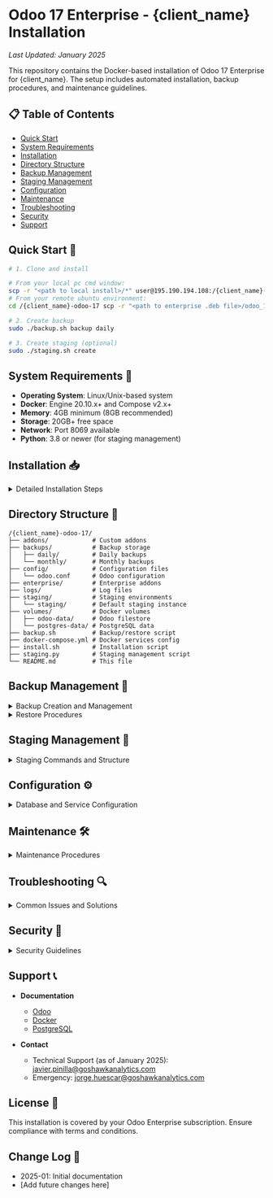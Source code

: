 # Odoo 17 Enterprise - {client_name} Installation

_Last Updated: January 2025_

This repository contains the Docker-based installation of Odoo 17 Enterprise for {client_name}. The setup includes automated installation, backup procedures, and maintenance guidelines.

## 📋 Table of Contents
- [Quick Start](#quick-start)
- [System Requirements](#system-requirements)
- [Installation](#installation)
- [Directory Structure](#directory-structure)
- [Backup Management](#backup-management)
- [Staging Management](#staging-management)
- [Configuration](#configuration)
- [Maintenance](#maintenance)
- [Troubleshooting](#troubleshooting)
- [Security](#security)
- [Support](#support)

## Quick Start 🚀

```bash
# 1. Clone and install

# From your local pc cmd window:
scp -r "<path to local install>/*" user@195.190.194.108:/{client_name}-odoo-17 
# From your remote ubuntu environment:
cd /{client_name}-odoo-17 scp -r "<path to enterprise .deb file>/odoo_17.0+e.latest_all.deb" user@195.190.194.108:/{client_name}-odoo-17 chmod +x install.sh && sudo -E ./install.sh

# 2. Create backup
sudo ./backup.sh backup daily

# 3. Create staging (optional)
sudo ./staging.sh create
```

## System Requirements 🔧

- **Operating System**: Linux/Unix-based system
- **Docker**: Engine 20.10.x+ and Compose v2.x+
- **Memory**: 4GB minimum (8GB recommended)
- **Storage**: 20GB+ free space
- **Network**: Port 8069 available
- **Python**: 3.8 or newer (for staging management)

## Installation 📥

<details>
<summary>Detailed Installation Steps</summary>

1. Clone this repository to `/{client_name}-odoo-17`:
   ```bash
   scp -r "<path to local install>/*" user@195.190.194.108:/{client_name}-odoo-17
   cd /{client_name}-odoo-17
   ```

2. Place the Odoo Enterprise .deb file:
   ```bash
   scp -r "<path to enterprise .deb file>/odoo_17.0+e.latest_all.deb" user@195.190.194.108:/{client_name}-odoo-17
   ```

3. Run installation:
   ```bash
   chmod +x install.sh && sudo -E ./install.sh
   ```
</details>

## Directory Structure 📁

```
/{client_name}-odoo-17/
├── addons/            # Custom addons
├── backups/           # Backup storage
│   ├── daily/         # Daily backups
│   └── monthly/       # Monthly backups
├── config/            # Configuration files
│   └── odoo.conf      # Odoo configuration
├── enterprise/        # Enterprise addons
├── logs/              # Log files
├── staging/           # Staging environments
│   └── staging/       # Default staging instance
├── volumes/           # Docker volumes
│   ├── odoo-data/     # Odoo filestore
│   └── postgres-data/ # PostgreSQL data
├── backup.sh          # Backup/restore script
├── docker-compose.yml # Docker services config
├── install.sh         # Installation script
├── staging.py         # Staging management script
└── README.md          # This file
```

## Backup Management 💾

<details>
<summary>Backup Creation and Management</summary>

### Creating Backups
```bash
# Create daily backup
sudo ./backup.sh backup daily

# Create monthly backup
sudo ./backup.sh backup monthly
```

**Backup Contents**:
- Database dump (PostgreSQL custom format)
- Complete filestore directory
- Filestore path list for cleanup

**Storage Locations**:
- Daily: `/{client_name}-odoo-17/backups/daily/backup_YYYYMMDD_HHMMSS.zip`
- Monthly: `/{client_name}-odoo-17/backups/monthly/backup_YYYYMMDD_HHMMSS.zip`

### Automated Schedule
- Daily: 3:00 AM (keeps 7 days)
- Monthly: 2:00 AM on 1st (keeps 6 months)
</details>

<details>
<summary>Restore Procedures</summary>

### Restore Options

1. Interactive (Recommended):
   ```bash
   sudo ./backup.sh restore
   ```

2. Direct Path:
   ```bash
   sudo ./backup.sh restore /{client_name}-odoo-17/backups/daily/backup_YYYYMMDD_HHMMSS.zip
   ```

### Backup Management
```bash
# List backups
sudo ./backup.sh list

# Cleanup old backups
sudo find /{client_name}-odoo-17/backups/daily /{client_name}-odoo-17/backups/monthly -type f -name "backup_*.zip" ! -name "$(ls -t /{client_name}-odoo-17/backups/daily/backup_*.zip /{client_name}-odoo-17/backups/monthly/backup_*.zip 2>/dev/null | head -n1 | xargs basename)" -delete
```
</details>

## Staging Management 🔄

<details>
<summary>Staging Commands and Structure</summary>

The installation includes a staging management system that allows you to create, manage, and destroy staging environments for development and testing purposes.

### Staging Commands

1. Create staging environments:
```bash
# Create first staging (named "staging")
sudo ./staging.sh create

# Create additional staging (auto-named "staging-2", etc.)
sudo ./staging.sh create

# Create staging with specific name
sudo ./staging.sh create staging-xxx
```

2. List and manage stagings:
```bash
# List all staging environments
sudo ./staging.sh list

# Start a staging
sudo ./staging.sh start staging

# Stop a staging
sudo ./staging.sh stop staging

# Delete a staging
sudo ./staging.sh delete staging

# Update staging from production
sudo ./staging.sh update staging

# Clean up staging environments
sudo ./staging.sh cleanup all          # Remove all staging environments
sudo ./staging.sh cleanup staging-2    # Remove specific staging environment
```

### Port Allocation

Staging environments use automatic port allocation:
- First staging (staging): 8069 (web), 8072 (longpolling), 5432 (postgres)
- Additional stagings: Ports increment by 10 for each instance
  - staging-2: 8079, 8082, 5442
  - staging-3: 8089, 8092, 5452
  etc.

### Directory Structure

Each staging environment is created under `/{client_name}-odoo-17/staging/` with the following structure:
```
/{client_name}-odoo-17/staging/
├── staging/           # First staging environment
│   ├── config/       # Configuration files
│   ├── enterprise/   # Enterprise addons
│   ├── addons/      # Custom addons
│   ├── volumes/     # Docker volumes
│   │   ├── odoo-data/     # Filestore
│   │   └── postgres-data/ # Database
│   ├── logs/        # Log files
│   └── docker-compose.yml
└── staging-2/       # Second staging environment
    └── ...
```

### Important Notes
- Each staging has isolated:
  - Docker containers
  - Database
  - Port allocations
  - Configuration
  - Volume data
- Stagings are production clones
- Port checks are automatic
</details>

## Configuration ⚙️

<details>
<summary>Database and Service Configuration</summary>

### Database Settings
```yaml
Database Name: postgres_{client_name}
User: odoo
Password: {client_password}
Admin Password: {client_password}
```

### Docker Services
```yaml
Odoo Web:
  Container: odoo17-{client_name}
  Port: 8069
  Paths:
    - Enterprise: /mnt/enterprise
    - Custom: /mnt/extra-addons
  
PostgreSQL:
  Container: db-{client_name}
  Version: 15
  Port: 5432
```
</details>

## Maintenance 🛠️

<details>
<summary>Maintenance Procedures</summary>

### Updating Odoo
1. Stop the containers:
   ```bash
   cd /{client_name}-odoo-17    docker-compose down
   ```

2. Update the image in docker-compose.yml
3. Pull new images:
   ```bash
   docker-compose pull
   ```

4. Start services:
   ```bash
   docker-compose up -d
   ```

### Log Management
- Location: `/{client_name}-odoo-17/logs/`
- Rotation: 100MB max, 3 files

### Database Maintenance
```bash
# Access PostgreSQL
docker exec -it db-{client_name} psql -U odoo postgres_{client_name}

# Common queries
SELECT pg_size_pretty(pg_database_size('postgres_{client_name}'));
SELECT * FROM pg_stat_activity;
```
</details>

## Troubleshooting 🔍

<details>
<summary>Common Issues and Solutions</summary>

### Docker Issues
```bash
# Service status
docker-compose ps
docker-compose logs -f web
docker-compose logs -f db

# Network check
docker exec odoo17-{client_name} ping db
```

### Permission Issues
```bash
sudo chown -R 101:101 /{client_name}-odoo-17/volumes/odoo-data
sudo chmod -R 777 /{client_name}-odoo-17/volumes/odoo-data
```

### Database Connection
- Check container status
- Verify passwords in:
  - docker-compose.yml
  - odoo.conf
  - Environment variables
</details>

## Security 🔐

<details>
<summary>Security Guidelines</summary>

1. **File Permissions**
   - UID 101 (odoo user) ownership
   - Restricted backup access

2. **Network Security**
   - Firewall port 8069
   - Use SSL reverse proxy

3. **Password Management**
   - Change defaults
   - Use strong passwords
   - Secure storage
</details>

## Support 📞

- **Documentation**
  - [Odoo](https://www.odoo.com/documentation/17.0/)
  - [Docker](https://docs.docker.com/)
  - [PostgreSQL](https://www.postgresql.org/docs/15/)

- **Contact**
  - Technical Support (as of January 2025): javier.pinilla@goshawkanalytics.com
  - Emergency: jorge.huescar@goshawkanalytics.com

## License 📄

This installation is covered by your Odoo Enterprise subscription. Ensure compliance with terms and conditions.

## Change Log 📝

- 2025-01: Initial documentation
- [Add future changes here] 